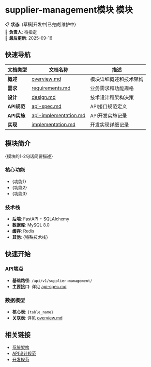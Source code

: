 <!--
文档说明：
- 内容：模块README导航模板，模块入口文档
- 作用：提供快速导航和基本信息，不包含详细内容
- 使用方法：复制此模板，替换模板变量，保持简洁
-->

# supplier-management模块 模块

📋 **状态**: {草稿|开发中|已完成|维护中}  
👤 **负责人**: 待指定  
🔄 **最后更新**: 2025-09-16  

## 快速导航

| 文档类型 | 文档名称 | 描述 |
|---------|----------|------|
| **概述** | [overview.md](./overview.md) | 模块详细概述和技术架构 |
| **需求** | [requirements.md](./requirements.md) | 业务需求和功能规格 |
| **设计** | [design.md](./design.md) | 技术设计和架构决策 |
| **API规范** | [api-spec.md](./api-spec.md) | API接口规范定义 |
| **API实施** | [api-implementation.md](./api-implementation.md) | API开发实施记录 |
| **实现** | [implementation.md](./implementation.md) | 开发实现详细记录 |

## 模块简介

{模块的1-2句话简要描述}

### 核心功能
- {功能1}
- {功能2}
- {功能3}

### 技术栈
- **后端**: FastAPI + SQLAlchemy
- **数据库**: MySQL 8.0
- **缓存**: Redis
- **其他**: {特殊技术栈}

## 快速开始

### API端点
- **基础路径**: `/api/v1/supplier-management/`
- **主要接口**: 详见 [api-spec.md](./api-spec.md)

### 数据模型
- **核心表**: `{table_name}`
- **关联表**: 详见 [overview.md](./overview.md#数据模型)

## 相关链接
- [系统架构](../../architecture/overview.md)
- [API设计规范](../../standards/api-standards.md)
- [开发规范](../../standards/code-standards.md)
